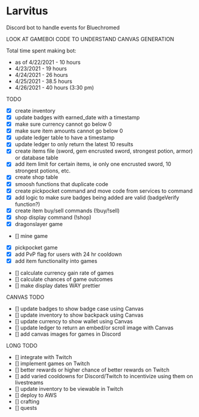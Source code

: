 # Larvitus
Discord bot to handle events for Bluechromed

LOOK AT GAMEBOI CODE TO UNDERSTAND CANVAS GENERATION

Total time spent making bot:
- as of 4/22/2021 - 10 hours
- 4/23/2021 - 19 hours
- 4/24/2021 - 26 hours
- 4/25/2021 - 38.5 hours
- 4/26/2021 - 40 hours (3:30 pm)

TODO
- [x] create inventory 
- [x] update badges with earned_date with a timestamp
- [x] make sure currency cannot go below 0
- [x] make sure item amounts cannot go below 0
- [x] update ledger table to have a timestamp
- [x] update ledger to only return the latest 10 results
- [x] create items file (sword, gem encrusted sword, strongest potion, armor) or database table
- [x] add item limit for certain items, ie only one encrusted sword, 10 strongest potions, etc.
- [x] create shop table
- [x] smoosh functions that duplicate code
- [x] create pickpocket command and move code from services to command
- [x] add logic to make sure badges being added are valid (badgeVerify function?)
- [x] create item buy/sell commands (!buy/!sell)
- [x] shop display command (!shop)
- [x] dragonslayer game
- [] mine game
- [x] pickpocket game
- [x] add PvP flag for users with 24 hr cooldown
- [x] add item functionality into games
- [] calculate currency gain rate of games
- [] calculate chances of game outcomes
- [] make display dates WAY prettier

CANVAS TODO
- [] update badges to show badge case using Canvas
- [] update inventory to show backpack using Canvas
- [] update currency to show wallet using Canvas
- [] update ledger to return an embed/or scroll image with Canvas
- [] add canvas images for games in Discord

LONG TODO
- [] integrate with Twitch
- [] implement games on Twitch
- [] better rewards or higher chance of better rewards on Twitch
- [] add varied cooldowns for Discord/Twitch to incentivize using them on livestreams
- [] update inventory to be viewable in Twitch
- [] deploy to AWS
- [] crafting
- [] quests
